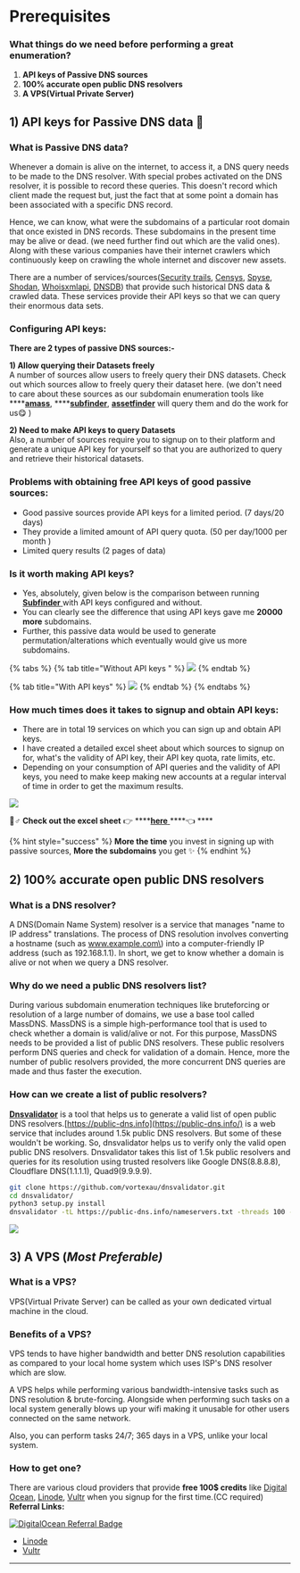 # Prerequisites

### What things do we need before performing a great enumeration?

1. **API keys of Passive DNS sources**
2. **100% accurate open public DNS resolvers**
3. **A VPS\(Virtual Private Server\)**



## 1\) API keys for Passive DNS data 🔑 

### What is Passive DNS data?

Whenever a domain is alive on the internet, to access it, a DNS query needs to be made to the DNS resolver. With special probes activated on the DNS resolver, it is possible to record these queries. This doesn't record which client made the request but, just the fact that at some point a domain has been associated with a specific DNS record.

Hence, we can know, what were the subdomains of a particular root domain that once existed in DNS records. These subdomains in the present time may be alive or dead. \(we need further find out which are the valid ones\). Along with these various companies have their internet crawlers which continuously keep on crawling the whole internet and discover new assets.

There are a number of services/sources\([Security trails](https://securitytrails.com/), [Censys](https://censys.io/), [Spyse](https://spyse.com/), [Shodan](https://www.shodan.io/), [Whoisxmlapi](https://www.whoisxmlapi.com/), [DNSDB](https://www.farsightsecurity.com/tools/dnsdb-scout/)\) that provide such historical DNS data & crawled data. These services provide their API keys so that we can query their enormous data sets. 

### Configuring API keys: 

**There are 2 types of passive DNS sources:-**

**1\) Allow querying their Datasets freely**  
A number of sources allow users to freely query their DNS datasets. Check out which sources allow to freely query their dataset here. \(we don't need to care about these sources as our subdomain enumeration tools like ****[**amass**](https://github.com/OWASP/Amass), ****[**subfinder**](https://github.com/projectdiscovery/subfinder), [**assetfinder**](https://github.com/tomnomnom/assetfinder) will query them and do the work for us😋 \)

**2\) Need to make API keys to query Datasets**  
Also, a number of sources require you to signup on to their platform and generate a unique API key for yourself so that you are authorized to query and retrieve their historical datasets.

### Problems with obtaining free API keys of good passive sources:

* Good passive sources provide API keys for a limited period. \(7 days/20 days\)
* They provide a limited amount of API query quota. \(50 per day/1000 per month \)
* Limited query results \(2 pages of data\)

### Is it worth making API keys?

* Yes, absolutely, given below is the comparison between running [**Subfinder** ](https://github.com/projectdiscovery/subfinder)with API keys configured and without.
* You can clearly see the difference that using API keys gave me **20000 more** subdomains.
* Further, this passive data would be used to generate permutation/alterations which eventually would give us more subdomains.

{% tabs %}
{% tab title="Without API keys " %}
![](../.gitbook/assets/subfinderwithout.png)
{% endtab %}

{% tab title="With API keys" %}
![](../.gitbook/assets/subfinderconfig.png)
{% endtab %}
{% endtabs %}

### How much times does it takes to signup and obtain API keys:

* There are in total 19 services on which you can sign up and obtain API keys.
* I have created a detailed excel sheet about which sources to signup on for, what's the validity of API key, their API key quota, rate limits, etc.
* Depending on your consumption of API queries and the validity of API keys, you need to make keep making new accounts at a regular interval of time in order to get the maximum results.

![](../.gitbook/assets/excelsheet.png)

💁♂ **Check out the excel sheet** 👉 ****[**here** ](https://docs.google.com/spreadsheets/d/1w75gcdytSRtZqGHMo852x2ffl8CC4FhxmHzR0gvII-Y/edit?usp=sharing)\*\*\*\*👈 ****

{% hint style="success" %}
**More the time** you invest in signing up with passive sources, **More the subdomains** you get ✨
{% endhint %}

## 2\) 100% accurate open public DNS resolvers

### What is a DNS resolver?

A DNS\(Domain Name System\) resolver is a service that manages "name to IP address" translations. The process of DNS resolution involves converting a hostname \(such as www.example.com\) into a computer-friendly IP address \(such as 192.168.1.1\). In short, we get to know whether a domain is alive or not when we query a DNS resolver.

### Why do we need a public DNS resolvers list?

During various subdomain enumeration techniques like bruteforcing or resolution of a large number of domains, we use a base tool called MassDNS. MassDNS is a simple high-performance tool that is used to check whether a domain is valid/alive or not. For this purpose, MassDNS needs to be provided a list of public DNS resolvers. These public resolvers perform DNS queries and check for validation of a domain. Hence, more the number of public resolvers provided, the more concurrent DNS queries are made and thus faster the execution.  


### How can we create a list of public resolvers?

[**Dnsvalidator**](https://github.com/vortexau/dnsvalidator) is a tool that helps us to generate a valid list of open public DNS resolvers.[https://public-dns.info](https://public-dns.info/) is a web service that includes around 1.5k public DNS resolvers. But some of these wouldn't be working. So, dnsvalidator helps us to verify only the valid open public DNS resolvers. Dnsvalidator takes this list of 1.5k public resolvers and queries for its resolution using trusted resolvers like Google DNS\(8.8.8.8\), Cloudflare DNS\(1.1.1.1\), Quad9\(9.9.9.9\).

```bash
git clone https://github.com/vortexau/dnsvalidator.git
cd dnsvalidator/
python3 setup.py install
dnsvalidator -tL https://public-dns.info/nameservers.txt -threads 100 -o resolvers.txt
```

![](../.gitbook/assets/dnsvalidator1.png)

## 3\) A VPS \(_Most Preferable\)_

### What is a VPS?

VPS\(Virtual Private Server\) can be called as your own dedicated virtual machine in the cloud. 

### Benefits of a VPS?

VPS tends to have higher bandwidth and better DNS resolution capabilities as compared to your local home system which uses ISP's DNS resolver which are slow.

A VPS helps while performing various bandwidth-intensive tasks such as DNS resolution & brute-forcing. Alongside when performing such tasks on a local system generally blows up your wifi making it unusable for other users connected on the same network.

Also, you can perform tasks 24/7; 365 days in a VPS, unlike your local system.

### How to get one?

There are various cloud providers that provide **free 100$ credits** like [Digital Ocean](https://www.digitalocean.com/), [Linode](https://www.linode.com/), [Vultr](https://www.vultr.com/) when you signup for the first time.\(CC required\)  
**Referral Links:**

[![DigitalOcean Referral Badge](https://web-platforms.sfo2.digitaloceanspaces.com/WWW/Badge%203.svg)](https://www.digitalocean.com/?refcode=9961f826b4d3&utm_campaign=Referral_Invite&utm_medium=Referral_Program&utm_source=badge)

* [Linode](https://www.linode.com/?r=3e95d563ede9af9901189e9476917c9338b7108f)
* [Vultr](https://www.vultr.com/?ref=8905902)

  
****





